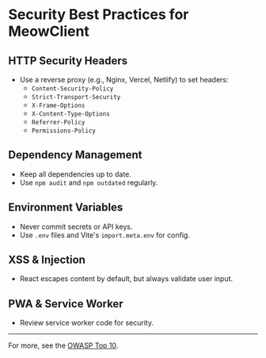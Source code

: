 # Security Best Practices for MeowClient

## HTTP Security Headers
- Use a reverse proxy (e.g., Nginx, Vercel, Netlify) to set headers:
  - `Content-Security-Policy`
  - `Strict-Transport-Security`
  - `X-Frame-Options`
  - `X-Content-Type-Options`
  - `Referrer-Policy`
  - `Permissions-Policy`

## Dependency Management
- Keep all dependencies up to date.
- Use `npm audit` and `npm outdated` regularly.

## Environment Variables
- Never commit secrets or API keys.
- Use `.env` files and Vite's `import.meta.env` for config.

## XSS & Injection
- React escapes content by default, but always validate user input.

## PWA & Service Worker
- Review service worker code for security.

---
For more, see the [OWASP Top 10](https://owasp.org/www-project-top-ten/).
